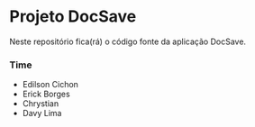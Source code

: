 # Projeto DocSave #

Neste repositório fica(rá) o código fonte da aplicação DocSave.

### Time ###

* Edilson Cichon
* Erick Borges
* Chrystian
* Davy Lima
